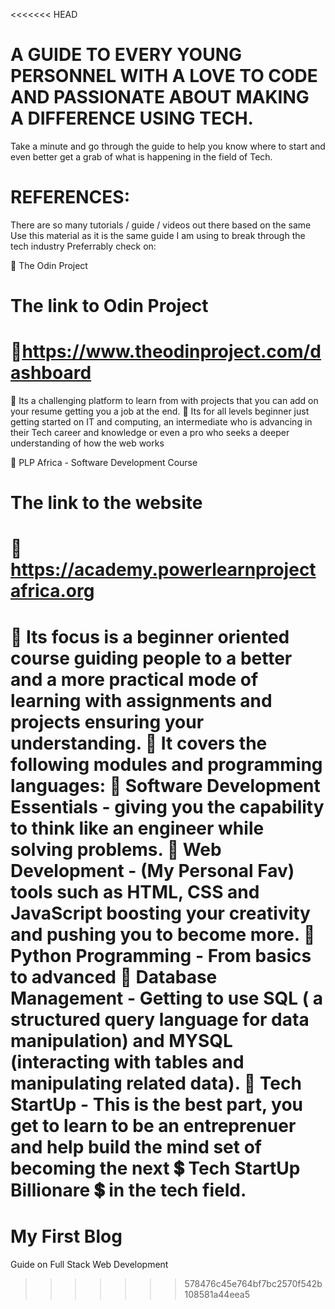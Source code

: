 <<<<<<< HEAD
# A GUIDE TO EVERY YOUNG PERSONNEL WITH A LOVE TO CODE AND PASSIONATE ABOUT MAKING A DIFFERENCE USING TECH.

Take a minute and go through the guide to help you know where to start and even better get a grab of what is happening in the field of Tech.

# REFERENCES:
There are so many tutorials / guide / videos out there based on the same
Use this material as it is the same guide I am using to break through the tech industry
Preferrably check on:

🚀 The Odin Project  
# The link to Odin Project 
# 🔗https://www.theodinproject.com/dashboard
📌 Its a challenging platform to learn from with projects that you can add on your resume getting you a job at the end.
📌 Its for all levels beginner just getting started on IT and computing, an intermediate who is advancing in their Tech career and knowledge or even a pro who seeks a deeper understanding of how the web works

🚀 PLP Africa - Software Development Course
# The link to the website
# 🔗 https://academy.powerlearnprojectafrica.org
📌 Its focus is a beginner oriented course guiding people to a better and a more practical mode of learning with assignments and projects ensuring your understanding.
📌 It covers the following modules and programming languages:
        📌 Software Development Essentials - giving you the capability to think like an engineer while solving problems.
        📌 Web Development - (My Personal Fav) tools such as HTML, CSS and JavaScript boosting your creativity and pushing you to become more.
        📌 Python Programming - From basics to advanced 
        📌 Database Management - Getting to use SQL ( a structured query language for data manipulation) and MYSQL (interacting with tables and manipulating related data).
        📌 Tech StartUp - This is the best part, you get to learn to be an entreprenuer and help build the mind set of becoming the next 💲 Tech StartUp Billionare 💲 in the tech field. 
=======
# My First Blog

Guide on Full Stack Web Development
>>>>>>> 578476c45e764bf7bc2570f542b108581a44eea5
